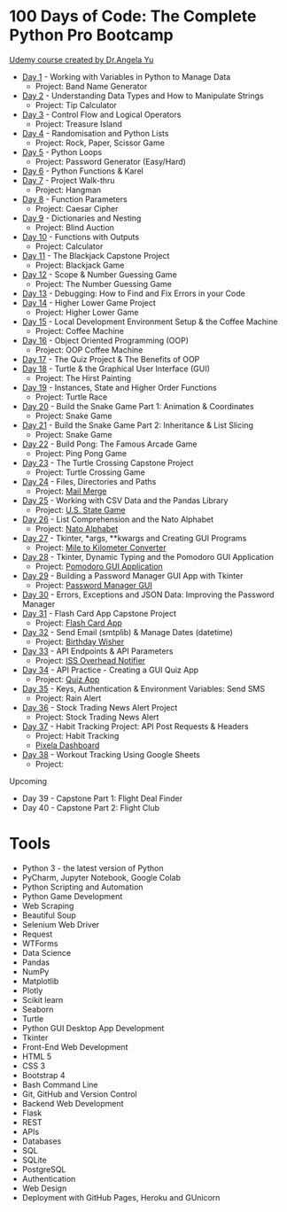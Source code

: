 # 100 Days of Code: The Complete Python Pro Bootcamp
[Udemy course created by Dr.Angela Yu](https://www.udemy.com/course/100-days-of-code/)
+ [Day 1](https://github.com/alexguerrero11/100-days-of-coding-python/tree/main/DAY01) - Working with Variables in Python to Manage Data
    + Project: Band Name Generator
+ [Day 2](https://github.com/alexguerrero11/100-days-of-coding-python/tree/main/DAY02) - Understanding Data Types and How to Manipulate Strings
    + Project: Tip Calculator
+ [Day 3](https://github.com/alexguerrero11/100-days-of-coding-python/tree/main/DAY03) - Control Flow and Logical Operators
    + Project: Treasure Island
+ [Day 4](https://github.com/alexguerrero11/100-days-of-coding-python/tree/main/DAY04) - Randomisation and Python Lists
    + Project: Rock, Paper, Scissor Game
+ [Day 5](https://github.com/alexguerrero11/100-days-of-coding-python/tree/main/DAY05) - Python Loops
    + Project: Password Generator (Easy/Hard)
+ [Day 6](https://github.com/alexguerrero11/100-days-of-coding-python/tree/main/DAY06) - Python Functions & Karel
+ [Day 7](https://github.com/alexguerrero11/100-days-of-coding-python/tree/main/DAY07) - Project Walk-thru
    + Project: Hangman
+ [Day 8](https://github.com/alexguerrero11/100-days-of-coding-python/tree/main/DAY08) - Function Parameters
    + Project: Caesar Cipher
+ [Day 9](https://github.com/alexguerrero11/100-days-of-coding-python/tree/main/DAY09) - Dictionaries and Nesting
    + Project: Blind Auction
+ [Day 10](https://github.com/alexguerrero11/100-days-of-coding-python/tree/main/DAY10) - Functions with Outputs
    + Project: Calculator
+ [Day 11](https://github.com/alexguerrero11/100-days-of-coding-python/tree/main/DAY11) - The Blackjack Capstone Project
    + Project: Blackjack Game
+ [Day 12](https://github.com/alexguerrero11/100-days-of-coding-python/tree/main/DAY12) - Scope & Number Guessing Game
    + Project: The Number Guessing Game
+ [Day 13](https://github.com/alexguerrero11/100-days-of-coding-python/tree/main/DAY13) - Debugging: How to Find and Fix Errors in your Code
+ [Day 14](https://github.com/alexguerrero11/100-days-of-coding-python/tree/main/DAY14) - Higher Lower Game Project
    + Project: Higher Lower Game
+ [Day 15](https://github.com/alexguerrero11/100-days-of-coding-python/tree/main/DAY15) - Local Development Environment Setup & the Coffee Machine
    + Project: Coffee Machine
+ [Day 16](https://github.com/alexguerrero11/100-days-of-coding-python/tree/main/DAY16) - Object Oriented Programming (OOP)
    + Project: OOP Coffee Machine
+ [Day 17](https://github.com/alexguerrero11/100-days-of-coding-python/tree/main/DAY17) - The Quiz Project & The Benefits of OOP
+ [Day 18](https://github.com/alexguerrero11/100-days-of-coding-python/tree/main/DAY18) - Turtle & the Graphical User Interface (GUI)
    + Project: The Hirst Painting
+ [Day 19](https://github.com/alexguerrero11/100-days-of-coding-python/tree/main/DAY19) - Instances, State and Higher Order Functions
    + Project: Turtle Race
+ [Day 20](https://github.com/alexguerrero11/100-days-of-coding-python/tree/main/DAY20) - Build the Snake Game Part 1: Animation & Coordinates
    + Project: Snake Game
+ [Day 21](https://github.com/alexguerrero11/100-days-of-coding-python/tree/main/DAY21) - Build the Snake Game Part 2: Inheritance & List Slicing
    + Project: Snake Game
+ [Day 22](https://github.com/alexguerrero11/100-days-of-coding-python/tree/main/DAY22) - Build Pong: The Famous Arcade Game
    + Project: Ping Pong Game
+ [Day 23](https://github.com/alexguerrero11/100-days-of-coding-python/tree/main/DAY23) - The Turtle Crossing Capstone Project
    + Project: Turtle Crossing Game
+ [Day 24](https://github.com/alexguerrero11/100-days-of-coding-python/tree/main/DAY24) - Files, Directories and Paths
    + Project: [Mail Merge](https://github.com/alexguerrero11/100-days-of-coding-python/tree/main/DAY24/PROJECT-mail-merge)
+ [Day 25](https://github.com/alexguerrero11/100-days-of-coding-python/tree/main/DAY25) - Working with CSV Data and the Pandas Library
    + Project: [U.S. State Game](https://github.com/alexguerrero11/100-days-of-coding-python/tree/main/DAY25/PROJECT-US-state-game)
+ [Day 26](https://github.com/alexguerrero11/100-days-of-coding-python/tree/main/DAY26) - List Comprehension and the Nato Alphabet
   + Project: [Nato Alphabet](https://github.com/alexguerrero11/100-days-of-coding-python/tree/main/DAY26/PROJECT-NATO-alphabet)
+ [Day 27](https://github.com/alexguerrero11/100-days-of-coding-python/tree/main/DAY27) - Tkinter, *args, **kwargs and Creating GUI Programs
   + Project: [Mile to Kilometer Converter](https://github.com/alexguerrero11/100-days-of-coding-python/tree/main/DAY27/PROJECT-mile-to-km-converter)
+ [Day 28](https://github.com/alexguerrero11/100-days-of-coding-python/tree/main/DAY28) - Tkinter, Dynamic Typing and the Pomodoro GUI Application
   + Project: [Pomodoro GUI Application](https://github.com/alexguerrero11/100-days-of-coding-python/tree/main/DAY28/PROJECT-pomodoro-gui-application)
+ [Day 29](https://github.com/alexguerrero11/100-days-of-coding-python/tree/main/DAY29) - Building a Password Manager GUI App with Tkinter
   + Project: [Password Manager GUI](https://github.com/alexguerrero11/100-days-of-coding-python/tree/main/DAY29/PROJECT-password-manager)
+ [Day 30](https://github.com/alexguerrero11/100-days-of-coding-python/tree/main/DAY30) - Errors, Exceptions and JSON Data: Improving the Password Manager
+ [Day 31](https://github.com/alexguerrero11/100-days-of-coding-python/tree/main/DAY31) - Flash Card App Capstone Project
   + Project: [Flash Card App](https://github.com/alexguerrero11/100-days-of-coding-python/tree/main/DAY31/PROJECT-flash-card-app)
+ [Day 32](https://github.com/alexguerrero11/100-days-of-coding-python/tree/main/DAY32) - Send Email (smtplib) & Manage Dates (datetime)
    + Project: [Birthday Wisher](https://github.com/alexguerrero11/100-days-of-coding-python/tree/main/DAY32/PROJECT-birthday-wisher)
+ [Day 33](https://github.com/alexguerrero11/100-days-of-coding-python/tree/main/DAY33) - API Endpoints & API Parameters
   + Project: [ISS Overhead Notifier](https://github.com/alexguerrero11/100-days-of-coding-python/tree/main/DAY33/iss-overhead-notifier)
+ [Day 34](https://github.com/alexguerrero11/100-days-of-coding-python/tree/main/DAY34) - API Practice - Creating a GUI Quiz App
    + Project: [Quiz App](https://github.com/alexguerrero11/100-days-of-coding-python/tree/main/DAY34/PROJECT-quiz-app)
+ [Day 35](https://github.com/alexguerrero11/100-days-of-coding-python/tree/main/DAY35) - Keys, Authentication & Environment Variables: Send SMS
  + Project: Rain Alert
+ [Day 36](https://github.com/alexguerrero11/100-days-of-coding-python/tree/main/DAY36) - Stock Trading News Alert Project
  + Project: Stock Trading News Alert
+ [Day 37](https://github.com/alexguerrero11/100-days-of-coding-python/tree/main/DAY37) - Habit Tracking Project: API Post Requests & Headers
  + Project: Habit Tracking
  + [Pixela Dashboard](https://pixe.la/v1/users/alexg11/graphs/graph1.html)
+ [Day 38](https://github.com/alexguerrero11/100-days-of-coding-python/tree/main/DAY38) - Workout Tracking Using Google Sheets
  + Project: 

  
Upcoming
+  Day 39 - Capstone Part 1: Flight Deal Finder
+  Day 40 - Capstone Part 2: Flight Club

# Tools
+ Python 3 - the latest version of Python
+ PyCharm, Jupyter Notebook, Google Colab
+ Python Scripting and Automation
+ Python Game Development
+ Web Scraping
+ Beautiful Soup
+ Selenium Web Driver
+ Request
+ WTForms
+ Data Science
+ Pandas
+ NumPy
+ Matplotlib
+ Plotly
+ Scikit learn
+ Seaborn
+ Turtle
+ Python GUI Desktop App Development
+ Tkinter
+ Front-End Web Development
+ HTML 5
+ CSS 3
+ Bootstrap 4
+ Bash Command Line
+ Git, GitHub and Version Control
+ Backend Web Development
+ Flask
+ REST
+ APIs
+ Databases
+ SQL
+ SQLite
+ PostgreSQL
+ Authentication
+ Web Design
+ Deployment with GitHub Pages, Heroku and GUnicorn

